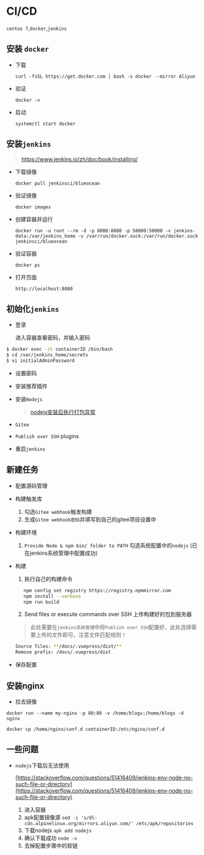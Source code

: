 # CI/CD

`centos 7`,`docker`,`jenkins`

## 安装 `docker`

- 下载
  
  `curl -fsSL https://get.docker.com | bash -s docker --mirror Aliyun`

- 验证
  
  `docker -v`

- 启动
  
  `systemctl start docker`

## 安装`jenkins`

> https://www.jenkins.io/zh/doc/book/installing/

- 下载镜像
  
  `docker pull jenkinsci/blueocean`

- 验证镜像 

  `docker images`

- 创建容器并运行
  
  `docker run -u root --rm -d -p 8080:8080 -p 50000:50000 -v jenkins-data:/var/jenkins_home -v /var/run/docker.sock:/var/run/docker.sock jenkinsci/blueocean`

- 验证容器
  
  `docker ps`

- 打开页面
  
  `http://localhost:8080`

## 初始化`jenkins`

- 登录

  进入容器查看密码，并输入密码

```bash
$ docker exec -it containerID /bin/bash
$ cd /var/jenkins_home/secrets
$ vi initialAdminPassword
```
- 设置密码
- 安装推荐插件
- 安装`Nodejs`
  
  >[nodejs安装后执行打包异常](./jenkins.md#一些问题)


- `Gitee`
- `Publish over SSH` plugins
  
- 重启`jenkins`

## 新建任务

- 配置源码管理
  
- 构建触发库 
  
  1. 勾选`Gitee webhook`触发构建
  2. 生成`Gitee webhook密码`并填写到自己的gitee项目设置中

- 构建环境
  
  1. `Provide Node & npm bin/ folder to PATH` 勾选系统配置中的`nodejs` (已在jenkins系统管理中配置成功)

- 构建
  
  1. 执行自己的构建命令
  
  ```sh
     npm config set registry https://registry.npmmirror.com
     npm install --verbose
     npm run build 
  ```
  2. Send files or execute commands over SSH 上传构建好的包到服务器
   > 此处需要在`jenkins系统管理`中将`Publish over SSH`配置好，此处选择需要上传的文件即可，注意文件匹配规则！

   ```sh
   Source files: **/docs/.vuepress/dist/**
   Remove prefix: /docs/.vuepress/dist
   ```
- 保存配置


## 安装nginx 

- 拉去镜像

`docker run --name my-nginx -p 80:80 -v /home/blogs:/home/blogs -d nginx`

`docker cp /home/nginx/conf.d containerID:/etc/nginx/conf.d`

 ## 一些问题

- `nodejs`下载后无法使用

  [https://stackoverflow.com/questions/51416409/jenkins-env-node-no-such-file-or-directory](https://stackoverflow.com/questions/51416409/jenkins-env-node-no-such-file-or-directory)

  1. 进入容器
  2. apk配置镜像源
     `sed -i 's/dl-cdn.alpinelinux.org/mirrors.aliyun.com/' /etc/apk/repositories`
  3. 下载nodejs
     `apk add nodejs`
  4. 确认下载成功
     `node -v`
  5. 去掉配置步骤中的软链
  